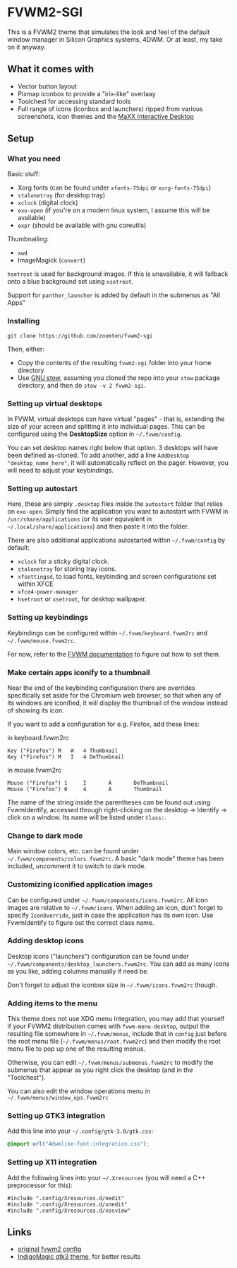 # FVWM2-SGI

This is a FVWM2 theme that simulates the look and feel of the default window manager in Silicon Graphics systems, 4DWM. Or at least, my take on it anyway.

## What it comes with

* Vector button layout
* Pixmap iconbox to provide a "irix-like" overlaay
* Toolchest for accessing standard tools
* Full range of icons (iconbox and launchers) ripped from various screenshots, icon themes and the [MaXX Interactive Desktop](https://maxxinteractive.com)

## Setup

### What you need

Basic stuff:

* Xorg fonts (can be found under `xfonts-75dpi` or `xorg-fonts-75dpi`)
* `stalonetray` (for desktop tray)
* `xclock` (digital clock)
* `exo-open` (if you're on a modern linux system, I assume this will be available)
* `expr` (should be available with gnu coreutils)

Thumbnailing:

* `xwd`
* ImageMagick (`convert`)

`hsetroot` is used for background images. If this is unavailable, it will fallback onto a blue background set using `xsetroot`.

Support for `panther_launcher` is added by default in the submenus as "All Apps"

### Installing

```
git clone https://github.com/zoomten/fvwm2-sgi
```

Then, either:

* Copy the contents of the resulting `fvwm2-sgi` folder into your home directory
* Use [GNU stow](https://www.gnu.org/software/stow), assuming you cloned the repo into your `stow` package directory, and then do `stow -v 2 fvwm2-sgi`.

### Setting up virtual desktops

In FVWM, virtual desktops can have virtual "pages" - that is, extending the size of your screen and splitting it into individual pages. This can be configured using the **DesktopSize** option in `~/.fvwm/config`.

You can set desktop names right below that option. 3 desktops will have been defined as-cloned. To add another, add a line `AddDesktop "desktop_name_here"`, it will automatically reflect on the pager. However, you will need to adjust your keybindings.

### Setting up autostart

Here, these are simply `.desktop` files inside the `autostart` folder that relies on `exo-open`. Simply find the application you want to autostart with FVWM in `/usr/share/applications` (or its user equivalent in `~/.local/share/applications`) and then paste it into the folder.

There are also additional applications autostarted within `~/.fvwm/config` by default:

* `xclock` for a sticky digital clock.
* `stalonetray` for storing tray icons.
* `xfsettingsd`, to load fonts, keybinding and screen configurations set within XFCE
* `xfce4-power-manager`
* `hsetroot` or `xsetroot`, for desktop wallpaper.

### Setting up keybindings

Keybindings can be configured within `~/.fvwm/keyboard.fvwm2rc` and `~/.fvwm/mouse.fvwm2rc`.

For now, refer to the [FVWM documentation](https://www.fvwm.org/Wiki/Config/Bindings/) to figure out how to set them.

### Make certain apps iconify to a thumbnail

Near the end of the keybinding configuration there are overrides specifically set aside for the Chromium web browser, so that when any of its windows are iconified, it will display the thumbnail of the window instead of showing its icon.

If you want to add a configuration for e.g. Firefox, add these lines:

in keyboard.fvwm2rc
```
Key ("Firefox") M	W	4 Thumbnail
Key ("Firefox") M	I	4 DeThumbnail
```

in mouse.fvwm2rc
```
Mouse ("Firefox") 1		I       A       DeThumbnail
Mouse ("Firefox") 0		4    	A     	Thumbnail
```

The name of the string inside the parentheses can be found out using FvwmIdentify, accessed through right-clicking on the desktop -> Identify -> click on a window. Its name will be listed under `Class:`.

### Change to dark mode

Main window colors, etc. can be found under `~/.fvwm/components/colors.fvwm2rc`. A basic "dark mode" theme has been included, uncomment it to switch to dark mode.

### Customizing iconified application images

Can be configured under `~/.fvwm/components/icons.fvwm2rc`. All icon images are relative to `~/.fvwm/icons`. When adding an icon, don't forget to specify `IconOverride`, just in case the application has its own icon. Use FvwmIdentify to figure out the correct class name.

### Adding desktop icons

Desktop icons ("launchers") configuration can be found under `~/.fvwm/components/desktop_launchers.fvwm2rc`. You can add as many icons as you like, adding columns manually if need be.

Don't forget to adjust the iconbox size in `~/.fvwm/icons.fvwm2rc` though.

### Adding items to the menu

This theme does not use XDG menu integration, you may add that yourself if your FVWM2 distribution comes with `fvwm-menu-desktop`, output the resulting file somewhere in `~/.fvwm/menus`, include that in `config` just before the root menu file (`~/.fvwm/menus/root.fvwm2rc`) and then modify the root menu file to pop up one of the resulting menus.

Otherwise, you can edit `~/.fvwm/menus/submenus.fvwm2rc` to modify the submenus that appear as you right click the desktop (and in the "Toolchest").

You can also edit the window operations menu in `~/.fvwm/menus/window_ops.fvwm2rc`

### Setting up GTK3 integration

Add this line into your `~/.config/gtk-3.0/gtk.css`:

```css
@import url("4dwmlike-font-integration.css");
```

### Setting up X11 integration

Add the following lines into your `~/.Xresources` (you will need a C++ preprocessor for this):

```
#include ".config/Xresources.d/nedit"
#include ".config/Xresources.d/xnedit"
#include ".config/Xresources.d/xosview"
```

## Links

* [original fvwm2 config](https://datagubbe.se/fvwm/config.txt)
* [IndigoMagic gtk3 theme](https://www.gnome-look.org/p/1371886/), for better results

